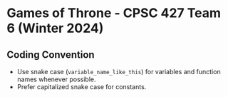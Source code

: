 # Games of Throne - CPSC 427 Team 6 (Winter 2024)

## Coding Convention

- Use snake case (`variable_name_like_this`) for variables and function names whenever possible.
- Prefer capitalized snake case for constants.
